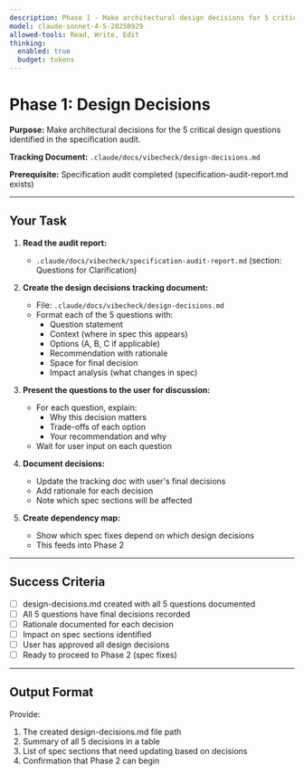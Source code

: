 ```yaml
---
description: Phase 1 - Make architectural design decisions for 5 critical questions from audit
model: claude-sonnet-4-5-20250929
allowed-tools: Read, Write, Edit
thinking:
  enabled: true
  budget: tokens
---
```


# Phase 1: Design Decisions

**Purpose:** Make architectural decisions for the 5 critical design questions identified in the specification audit.

**Tracking Document:** `.claude/docs/vibecheck/design-decisions.md`

**Prerequisite:** Specification audit completed (specification-audit-report.md exists)

---

## Your Task

1. **Read the audit report:**
   - `.claude/docs/vibecheck/specification-audit-report.md` (section: Questions for Clarification)

2. **Create the design decisions tracking document:**
   - File: `.claude/docs/vibecheck/design-decisions.md`
   - Format each of the 5 questions with:
     - Question statement
     - Context (where in spec this appears)
     - Options (A, B, C if applicable)
     - Recommendation with rationale
     - Space for final decision
     - Impact analysis (what changes in spec)

3. **Present the questions to the user for discussion:**
   - For each question, explain:
     - Why this decision matters
     - Trade-offs of each option
     - Your recommendation and why
   - Wait for user input on each question

4. **Document decisions:**
   - Update the tracking doc with user's final decisions
   - Add rationale for each decision
   - Note which spec sections will be affected

5. **Create dependency map:**
   - Show which spec fixes depend on which design decisions
   - This feeds into Phase 2

---

## Success Criteria

- [ ] design-decisions.md created with all 5 questions documented
- [ ] All 5 questions have final decisions recorded
- [ ] Rationale documented for each decision
- [ ] Impact on spec sections identified
- [ ] User has approved all design decisions
- [ ] Ready to proceed to Phase 2 (spec fixes)

---

## Output Format

Provide:
1. The created design-decisions.md file path
2. Summary of all 5 decisions in a table
3. List of spec sections that need updating based on decisions
4. Confirmation that Phase 2 can begin
